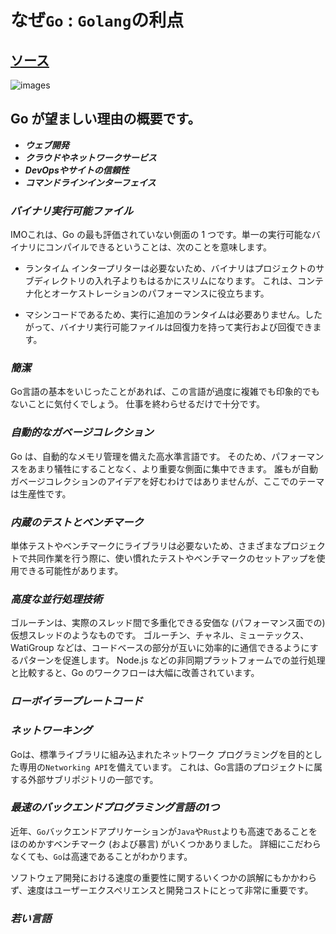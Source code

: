 # なぜ`Go` : `Golang`の利点
## [ソース](https://medium.com/@julienetienne/why-go-the-benefits-of-golang-6c39ea6cff7e)

![images](https://hblab-ngocnd.github.io/blogs//golang/images/golang.jpeg)

## Go が望ましい理由の概要です。

- ***ウェブ開発***
- ***クラウドやネットワークサービス***
- ***DevOpsやサイトの信頼性***
- ***コマンドラインインターフェイス***

### ***バイナリ実行可能ファイル***

IMOこれは、Go の最も評価されていない側面の 1 つです。単一の実行可能なバイナリにコンパイルできるということは、次のことを意味します。
- ランタイム インタープリターは必要ないため、バイナリはプロジェクトのサブディレクトリの入れ子よりもはるかにスリムになります。 これは、コンテナ化とオーケストレーションのパフォーマンスに役立ちます。

- マシンコードであるため、実行に追加のランタイムは必要ありません。したがって、バイナリ実行可能ファイルは回復力を持って実行および回復できます。

### ***簡潔***

Go言語の基本をいじったことがあれば、この言語が過度に複雑でも印象的でもないことに気付くでしょう。 仕事を終わらせるだけで十分です。

### ***自動的なガベージコレクション***

Go は、自動的なメモリ管理を備えた高水準言語です。 そのため、パフォーマンスをあまり犠牲にすることなく、より重要な側面に集中できます。 誰もが自動ガベージコレクションのアイデアを好むわけではありませんが、ここでのテーマは生産性です。

### ***内蔵のテストとベンチマーク***

単体テストやベンチマークにライブラリは必要ないため、さまざまなプロジェクトで共同作業を行う際に、使い慣れたテストやベンチマークのセットアップを使用できる可能性があります。

### ***高度な並行処理技術***

ゴルーチンは、実際のスレッド間で多重化できる安価な (パフォーマンス面での) 仮想スレッドのようなものです。 ゴルーチン、チャネル、ミューテックス、WatiGroup などは、コードベースの部分が互いに効率的に通信できるようにするパターンを促進します。 Node.js などの非同期プラットフォームでの並行処理と比較すると、Go のワークフローは大幅に改善されています。

### ***ローボイラープレートコード***

### ***ネットワーキング***
Goは、標準ライブラリに組み込まれたネットワーク プログラミングを目的とした専用の`Networking API`を備えています。 これは、Go言語のプロジェクトに属する外部サブリポジトリの一部です。

### ***最速のバックエンドプログラミング言語の1つ***

近年、`Go`バックエンドアプリケーションが`Java`や`Rust`よりも高速であることをほのめかすベンチマーク (および暴言) がいくつかありました。 詳細にこだわらなくても、`Go`は高速であることがわかります。

ソフトウェア開発における速度の重要性に関するいくつかの誤解にもかかわらず、速度はユーザーエクスペリエンスと開発コストにとって非常に重要です。

### ***若い言語***